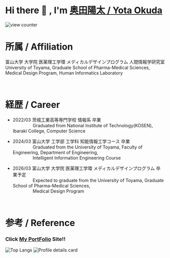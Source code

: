 # Hi there 👋 , I'm [奥田陽太 / Yota Okuda](https://yota-portfolio.netlify.app/)

![view counter](https://komarev.com/ghpvc/?username=YotaOkuda)


# 所属 / Affiliation
富山大学 大学院 医薬理工学環 メディカルデザインプログラム 人間情報学研究室  
University of Toyama, Graduate School of Pharma-Medical Sciences, Medical Design Program, Human Informatics Laboratory

<br>

# 経歴 / Career
- 2022/03 茨城工業高等専門学校 情報系 卒業<br>&nbsp;&nbsp;&nbsp;&nbsp;&nbsp;&nbsp;&nbsp;&nbsp;&nbsp;&nbsp;&nbsp;&nbsp;&nbsp;&nbsp;&nbsp;&nbsp;Graduated from National Institute of Technology(KOSEN), Ibaraki College, Computer Science
  
- 2024/03 富山大学 工学部 工学科 知能情報工学コース 卒業<br>&nbsp;&nbsp;&nbsp;&nbsp;&nbsp;&nbsp;&nbsp;&nbsp;&nbsp;&nbsp;&nbsp;&nbsp;&nbsp;&nbsp;&nbsp;&nbsp;Graduated from the University of Toyama, Faculty of Engineering, Department of Engineering, <br>&nbsp;&nbsp;&nbsp;&nbsp;&nbsp;&nbsp;&nbsp;&nbsp;&nbsp;&nbsp;&nbsp;&nbsp;&nbsp;&nbsp;&nbsp;&nbsp;Intelligent Information Engineering Course
  
- 2026/03 富山大学 大学院 医薬理工学環 メディカルデザインプログラム 卒業予定<br>&nbsp;&nbsp;&nbsp;&nbsp;&nbsp;&nbsp;&nbsp;&nbsp;&nbsp;&nbsp;&nbsp;&nbsp;&nbsp;&nbsp;&nbsp;&nbsp;Expected to graduate from the University of Toyama, Graduate School of Pharma-Medical Sciences, <br>&nbsp;&nbsp;&nbsp;&nbsp;&nbsp;&nbsp;&nbsp;&nbsp;&nbsp;&nbsp;&nbsp;&nbsp;&nbsp;&nbsp;&nbsp;&nbsp;Medical Design Program

<br>

# 参考 / Reference
### Click [My PortFolio](https://yota-portfolio.netlify.app/) Site!!

![Top Langs](https://github-readme-stats.vercel.app/api/top-langs/?username=YotaOkuda&layout=compact)
![Profile details card](http://github-profile-summary-cards.vercel.app/api/cards/profile-details?username=YotaOkuda)
<!--
**YotaOkuda/YotaOkuda** is a ✨ _special_ ✨ repository because its `README.md` (this file) appears on your GitHub profile.

Here are some ideas to get you started:

- 🔭 I’m currently working on ...
- 🌱 I’m currently learning ...
- 👯 I’m looking to collaborate on ...
- 🤔 I’m looking for help with ...
- 💬 Ask me about ...
- 📫 How to reach me: ...
- 😄 Pronouns: ...
- ⚡ Fun fact: ...
-->
